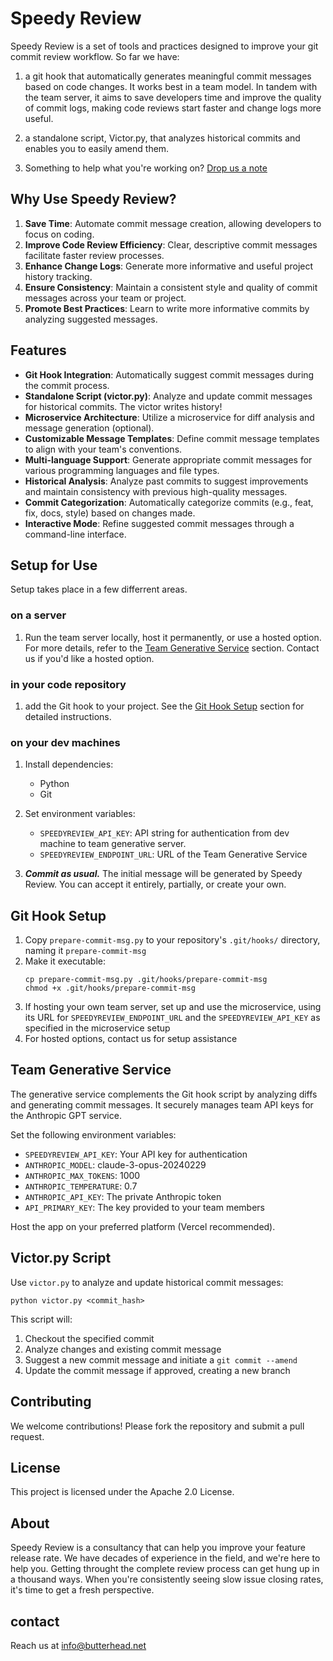 # Speedy Review

Speedy Review is a set of tools and practices designed to improve your git commit review workflow. So far we have:

1. a git hook that automatically generates meaningful commit messages based on code changes. It works best in a team model. In tandem with the team server, it aims to save developers time and improve the quality of commit logs, making code reviews start faster and change logs more useful.

2. a standalone script, Victor.py, that analyzes historical commits and enables you to easily amend them.

3. Something to help what you're working on? [Drop us a note](#contact)

## Why Use Speedy Review?

1. **Save Time**: Automate commit message creation, allowing developers to focus on coding.
2. **Improve Code Review Efficiency**: Clear, descriptive commit messages facilitate faster review processes.
3. **Enhance Change Logs**: Generate more informative and useful project history tracking.
4. **Ensure Consistency**: Maintain a consistent style and quality of commit messages across your team or project.
5. **Promote Best Practices**: Learn to write more informative commits by analyzing suggested messages.

## Features

- **Git Hook Integration**: Automatically suggest commit messages during the commit process.
- **Standalone Script (victor.py)**: Analyze and update commit messages for historical commits. The victor writes history!
- **Microservice Architecture**: Utilize a microservice for diff analysis and message generation (optional).
- **Customizable Message Templates**: Define commit message templates to align with your team's conventions.
- **Multi-language Support**: Generate appropriate commit messages for various programming languages and file types.
- **Historical Analysis**: Analyze past commits to suggest improvements and maintain consistency with previous high-quality messages.
- **Commit Categorization**: Automatically categorize commits (e.g., feat, fix, docs, style) based on changes made.
- **Interactive Mode**: Refine suggested commit messages through a command-line interface.

## Setup for Use

Setup takes place in a few differrent areas.

### on a server

1. Run the team server locally, host it permanently, or use a hosted option. For more details, refer to the [Team Generative Service](#team-generative-service) section. Contact us if you'd like a hosted option.

### in your code repository

1. add the Git hook to your project. See the [Git Hook Setup](#git-hook-setup) section for detailed instructions.

### on your dev machines

1. Install dependencies:

   - Python
   - Git

2. Set environment variables:

   - `SPEEDYREVIEW_API_KEY`: API string for authentication from dev machine to team generative server.
   - `SPEEDYREVIEW_ENDPOINT_URL`: URL of the Team Generative Service

3. **_Commit as usual._** The initial message will be generated by Speedy Review. You can accept it entirely, partially, or create your own.

## Git Hook Setup

1. Copy `prepare-commit-msg.py` to your repository's `.git/hooks/` directory, naming it `prepare-commit-msg`
2. Make it executable:
   ```
   cp prepare-commit-msg.py .git/hooks/prepare-commit-msg
   chmod +x .git/hooks/prepare-commit-msg
   ```
3. If hosting your own team server, set up and use the microservice, using its URL for `SPEEDYREVIEW_ENDPOINT_URL` and the `SPEEDYREVIEW_API_KEY` as specified in the microservice setup
4. For hosted options, contact us for setup assistance

## Team Generative Service

The generative service complements the Git hook script by analyzing diffs and generating commit messages. It securely manages team API keys for the Anthropic GPT service.

Set the following environment variables:

- `SPEEDYREVIEW_API_KEY`: Your API key for authentication
- `ANTHROPIC_MODEL`: claude-3-opus-20240229
- `ANTHROPIC_MAX_TOKENS`: 1000
- `ANTHROPIC_TEMPERATURE`: 0.7
- `ANTHROPIC_API_KEY`: The private Anthropic token
- `API_PRIMARY_KEY`: The key provided to your team members

Host the app on your preferred platform (Vercel recommended).

## Victor.py Script

Use `victor.py` to analyze and update historical commit messages:

    python victor.py <commit_hash>

This script will:

1. Checkout the specified commit
2. Analyze changes and existing commit message
3. Suggest a new commit message and initiate a `git commit --amend`
4. Update the commit message if approved, creating a new branch

## Contributing

We welcome contributions! Please fork the repository and submit a pull request.

## License

This project is licensed under the Apache 2.0 License.

## About

Speedy Review is a consultancy that can help you improve your feature release rate. We have decades of experience in the field, and we're here to help you. Getting throught the complete review process can get hung up in a thousand ways. When you're consistently seeing slow issue closing rates, it's time to get a fresh perspective.

## contact

Reach us at [info@butterhead.net](mailto:info@butterhead.net)

